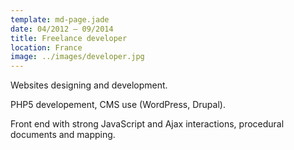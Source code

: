 ```yaml
---
template: md-page.jade
date: 04/2012 – 09/2014
title: Freelance developer
location: France
image: ../images/developer.jpg
---
```

Websites designing and development.

PHP5 developement, CMS use (WordPress, Drupal).

Front end with strong JavaScript and Ajax interactions, procedural documents and mapping.